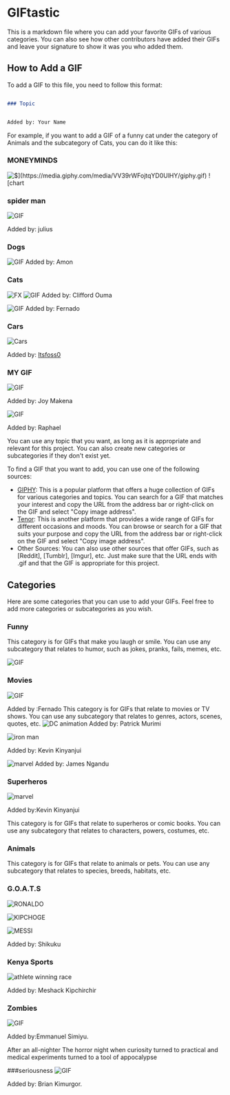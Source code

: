 # GIFtastic

This is a markdown file where you can add your favorite GIFs of various categories. You can also see how other contributors have added their GIFs and leave your signature to show it was you who added them.

## How to Add a GIF

To add a GIF to this file, you need to follow this format:

```markdown

### Topic


Added by: Your Name

```

For example, if you want to add a GIF of a funny cat under the category of Animals and the subcategory of Cats, you can do it like this:


### MONEYMINDS
![$$](https://media.giphy.com/media/VV39rWFojtqYD0UlHY/giphy.gif)
![$chart](https://media.giphy.com/media/Auhvsp2K3B8j0HiurA/giphy.gif)

### spider man

![GIF](https://media.giphy.com/media/rj12FejFUysTK/giphy.gif)

Added by: julius

### Dogs
![GIF](https://giphy.com/gifs/bestfriends-save-them-all-best-friends-animal-society-bfas-2C2qwckZzyiz8UzvzK)
Added by: Amon



### Cats

![FX](https://media.giphy.com/media/Gx8FswADdeMIhsa3YN/giphy.gif)
![GIF](https://media4.giphy.com/media/v1.Y2lkPTc5MGI3NjExNzV6bGpjMnl1ZWRjY2pmdHkydWo5ZGI3a3k3cmVvYm5zZDh1bm03NiZlcD12MV9pbnRlcm5hbF9naWZfYnlfaWQmY3Q9Zw/moLThsnVIgqIjp3B91/giphy.gif)
Added by: Clifford Ouma

![GIF](https://media1.giphy.com/media/osAcIGTSyeovPq6Xph/giphy.webp?cid=ecf05e470kp0katbinaonlbkaogz9f1gcgtl5krivkwrtobc&ep=v1_gifs_related&rid=giphy.webp&ct=g)
Added by: Fernado



### Cars
![Cars](https://media4.giphy.com/media/0HR6cjY8Q1XQlmjVVa/giphy.gif)

Added by: [Itsfoss0](https://github.com/Itsfoss0)

### MY GIF
![GIF](https://media.giphy.com/media/3o6Zt481isNVuQI1l6/giphy.gif)

Added by: Joy Makena

![GIF](https://media.giphy.com/media/7vzoQoXSIsBGwQp6bJ/giphy.gif)

Added by: Raphael


You can use any topic that you want, as long as it is appropriate and relevant for this project. You can also create new categories or subcategories if they don't exist yet.

To find a GIF that you want to add, you can use one of the following sources:

- [GIPHY](https://giphy.com/): This is a popular platform that offers a huge collection of GIFs for various categories and topics. You can search for a GIF that matches your interest and copy the URL from the address bar or right-click on the GIF and select "Copy image address".
- [Tenor](https://tenor.com/search/tenor-gifs): This is another platform that provides a wide range of GIFs for different occasions and moods. You can browse or search for a GIF that suits your purpose and copy the URL from the address bar or right-click on the GIF and select "Copy image address".
- Other Sources: You can also use other sources that offer GIFs, such as [Reddit], [Tumblr], [Imgur], etc. Just make sure that the URL ends with .gif and that the GIF is appropriate for this project.

## Categories

Here are some categories that you can use to add your GIFs. Feel free to add more categories or subcategories as you wish.
### Funny

This category is for GIFs that make you laugh or smile. You can use any subcategory that relates to humor, such as jokes, pranks, fails, memes, etc.

![GIF](https://media.giphy.com/media/7PXmRK6LV9uoAmyGDs/giphy-downsized-large.gif)


### Movies
 ![GIF](https://giphy.com/clips/HrithikRoshan-good-morning-wake-up-alarm-kvHd9YExkyQaRDvOdP)

Added by :Fernado
This category is for GIFs that relate to movies or TV shows. You can use any subcategory that relates to genres, actors, scenes, quotes, etc.
![DC animation](https://media.giphy.com/media/l0NwGpoOVLTAyUJSo/giphy.gif)
Added by: Patrick Murimi


![iron man](https://media.giphy.com/media/8xomIW1DRelmo/giphy.gif)

Added by: Kevin Kinyanjui

![marvel](https://media.giphy.com/media/vBjLa5DQwwxbi/giphy.gif)
Added by: James Ngandu

### Superheros

![marvel](https://media.giphy.com/media/vBjLa5DQwwxbi/giphy.gif)

Added by:Kevin Kinyanjui

This category is for GIFs that relate to superheros or comic books. You can use any subcategory that relates to characters, powers, costumes, etc.

### Animals

This category is for GIFs that relate to animals or pets. You can use any subcategory that relates to species, breeds, habitats, etc.


### G.O.A.T.S

![RONALDO](https://media.giphy.com/media/ocXjZoA4Eg6D01QA3r/giphy.gif)

![KIPCHOGE](https://media.giphy.com/media/ZbU05heJXilU7YDvYM/giphy.gif)

![MESSI](https://media.giphy.com/media/dUQL2bKltOU7cO9Maw/giphy.gif)

Added by: Shikuku

### Kenya Sports

![athlete winning race](https://giphy.com/gifs/forum-ft-fetty-7055aYbIwCxH2)

Added by: Meshack Kipchirchir 

### Zombies

![GIF](https://media.giphy.com/media/bEjHJF3xGpHkL0204W/giphy.gif)

 Added by:Emmanuel Simiyu.

After an all-nighter
The horror night when curiosity turned to practical and medical experiments turned to a tool of appocalypse

###seriousness
![GIF](https://tenor.com/view/danny-de-vito-no-shaking-head-gif-9684558)

Added by: Brian Kimurgor.
